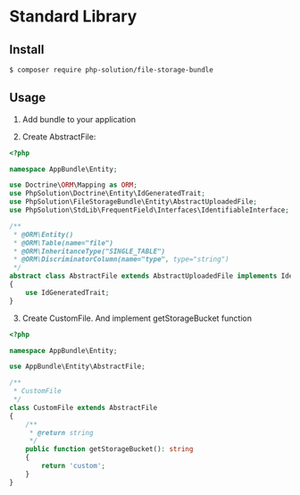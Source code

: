 # Standard Library

## Install
```` bash
$ composer require php-solution/file-storage-bundle
````

## Usage

1. Add bundle to your application

2. Create AbstractFile:

````PHP
<?php

namespace AppBundle\Entity;

use Doctrine\ORM\Mapping as ORM;
use PhpSolution\Doctrine\Entity\IdGeneratedTrait;
use PhpSolution\FileStorageBundle\Entity\AbstractUploadedFile;
use PhpSolution\StdLib\FrequentField\Interfaces\IdentifiableInterface;

/**
 * @ORM\Entity()
 * @ORM\Table(name="file")
 * @ORM\InheritanceType("SINGLE_TABLE")
 * @ORM\DiscriminatorColumn(name="type", type="string")
 */
abstract class AbstractFile extends AbstractUploadedFile implements IdentifiableInterface
{
    use IdGeneratedTrait;
}
````

3. Create CustomFile. And implement getStorageBucket function

````PHP
<?php

namespace AppBundle\Entity;

use AppBundle\Entity\AbstractFile;

/**
 * CustomFile
 */
class CustomFile extends AbstractFile
{
    /**
     * @return string
     */
    public function getStorageBucket(): string
    {
        return 'custom';
    }
}
````